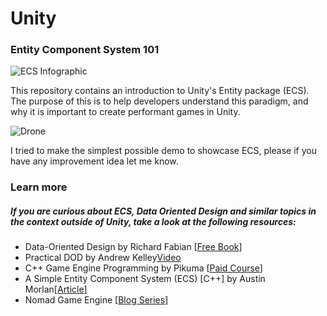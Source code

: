 # Unity
### Entity Component System 101

![ECS Infographic](https://github.com/ArturoNereu/ECS_101/blob/master/ECS_Infographic/ECS_Infographic_EN.png)

This repository contains an introduction to Unity's Entity package (ECS). The purpose of this is to help developers understand this paradigm, and why it is important to create performant games in Unity.

![Drone](https://github.com/ArturoNereu/ECS_101/assets/263776/aeb2252a-f174-430b-9601-5ac6fea743ef)

I tried to make the simplest possible demo to showcase ECS, please if you have any improvement idea let me know.

### Learn more
##### If you are curious about ECS, Data Oriented Design and similar topics in the context outside of Unity, take a look at the following resources:

* Data-Oriented Design by Richard Fabian [[Free Book](https://www.dataorienteddesign.com/dodbook/)]
* Practical DOD by Andrew Kelley[Video](https://vimeo.com/649009599)
* C++ Game Engine Programming by Pikuma [[Paid Course](https://pikuma.com/courses/cpp-2d-game-engine-development)]
* A Simple Entity Component System (ECS) [C++] by Austin Morlan[[Article](https://austinmorlan.com/posts/entity_component_system/)]
* Nomad Game Engine [[Blog Series](https://savas.ca/nomad)]
